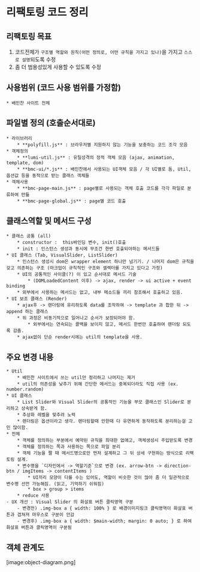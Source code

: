 # 리팩토링 코드 정리

## 리팩토링 목표
1. 코드전체가 `구조별 역할와 원칙(어떤 정의로, 어떤 규칙을 가지고 있나)`을 가지고 `스스로 설명`되도록 수정
2. 좀 더 범용성있게 사용할 수 있도록 수정

## 사용범위 (코드 사용 범위를 가정함)
	* 배민찬 사이트 전체

## 파일별 정의 (호출순서대로)
	* 라이브러리
		* **polyfill.js** : 브라우저별 지원하지 않는 기능을 보충하는 코드 조각 모음
	* 객체정의
		* **lumi-util.js** : 유틸성격의 정적 객체 모음 (ajax, animation, template, dom)
		* **bmc-ui/*.js** : 배민찬에서 사용되는 UI객체 모음 / 각 UI별로 돔, Util, 옵션값 등을 동적으로 받는 클래스 객체들
	* 객체사용
		* **bmc-page-main.js** : page별로 사용되는 객체 호출 코드를 각각 파일로 분류하여 만듦
		* **bmc-page-global.js** : page별 코드 호출

## 클래스역할 및 메서드 구성
	* 클래스 공통 (all)
		* constructor :  this바인딩 변수, init()호출
		* init : 인스턴스 생성과 동시에 무조건 한번 호출되야하는 메서드들
	* UI 클래스 (Tab, VisualSlider, ListSlider)
		* 인스턴스 생성시 dom은 wrapper element 하나만 넘기기. / 나머지 dom은 규칙을 갖고 의존하는 구조 (마크업이 규칙적인 구조와 셀렉터를 가지고 있다고 가정)
		* UI의 공통적인 사이클(?) 이 있고 순서대로 메서드 기술
			* (DOMLoadedContent 이후) -> ajax, render -> ui active + event binding
		* 외부에서 사용하는 메서드는 없고, 내부 메소드들 끼리 참조해서 호출하고 있음.
	* UI 보조 클래스 (Render)
		* ajax후 -> 렌더링에 유리하도록 data를 조작하여 -> template 과 합한 뒤 -> append 하는 클래스
		* 위 과정은 비동기적으로 일어나고 순서가 보장되어야 함. 
			* 외부에서는 연속되는 콜백을 보이지 않고, 메서드 한번만 호출하여 렌더링 되도록 감춤.
		* ajax없이 단순 render시에는 util의 template을 사용.

## 주요 변경 내용
	* Util
		* 배민찬 사이트에서 쓰는 util만 정리하고 나머지는 제거
		* util의 의존성을 낮추기 위해 간단한 메서드는 중복되더라도 직접 사용 (ex. number.random)
	* UI 클래스
		* List Slider와 Visual Slider의 공통적인 기능을 부모 클래스인 Slider로 분리하고 상속받게 함.
		* 추상화 레벨을 맞추려 노력
		* 렌더링은 옵션이라고 생각. 렌더링할때 안한때 다 유연하게 동작하도록 분리하는걸 고민 많이함.
	* 전체
		* 객체를 정의하는 부분에서 예약된 규칙을 최대한 없애고, 객체생성시 주입받도록 변경
		* 객체를 정의하는 쪽과 사용하는 쪽으로 파일 분리
		* 객체 기능을 짤 때 메서드명으로만 먼저 설계하고 그 뒤 상세 구현하는 방식으로 리팩토링 설계.
		* 변수명을 `디자인에서 -> 역할기준`으로 변경 (ex. arrow-btn -> direction-btn / imgItems -> contentItems )
			* UI끼리 모양이 다를 수는 있어도, 역할이 비슷한 것이 많아 좀 더 일관적으로 변수명 선언 가능해짐. (읽고, 기억하기 쉬워짐)
			* box > group > items
		* reduce 사용
	- UX 개선 : Visual Slider 의 화살표 버튼 클릭영역 구분
		- 변경전) .img-box a { width: 100% } 로 배경이미지링크 클릭영역이 화살표 버튼과 겹쳐져 마우스로 구분이 안감
		- 변경후) .img-box a { width: $main-width; margin: 0 auto; } 로 하여 화살표 버튼과 클릭영역이 구분됨

## 객체 관계도
[image:object-diagram.png]
